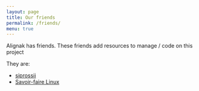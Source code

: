 ```yaml
---
layout: page
title: Our friends
permalink: /friends/
menu: true
---
```


Alignak has friends. 
These friends add resources to manage / code on this project

They are:

* [siprossii](https://siprossii.com/)
* [Savoir-faire Linux](https://www.savoirfairelinux.com/)


